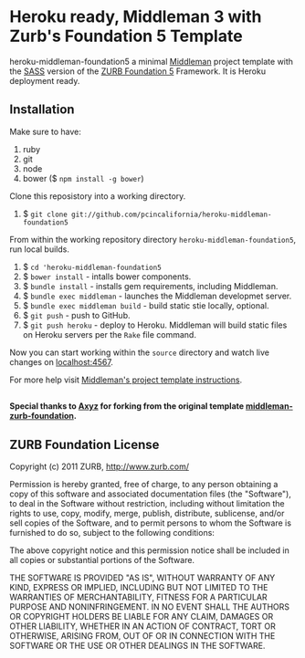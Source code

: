 # Heroku ready, Middleman 3 with Zurb's Foundation 5 Template #

heroku-middleman-foundation5 a minimal [Middleman](http://middlemanapp.com/) project template with the [SASS](http://sass-lang.com/) version of the [ZURB Foundation 5](http://foundation.zurb.com/sites/docs/v/5.5.3/index.html) Framework.  It is Heroku deployment ready.

## Installation ##

Make sure to have:

1. ruby
1. git
1. node
1. bower ($ `npm install -g bower`)


Clone this reposistory into a working directory.

1. $ `git clone git://github.com/pcincalifornia/heroku-middleman-foundation5`

From within the working repository directory `heroku-middleman-foundation5`, run local builds.

1. $ `cd 'heroku-middleman-foundation5`
1. $ `bower install` - intalls bower components.
1. $ `bundle install` - installs gem requirements, including Middleman.
1. $ `bundle exec middleman` - launches the Middleman developmet server.
1. $ `bundle exec middleman build` - build static stie locally, optional. 
1. $ `git push` - push to GitHub.
1. $ `git push heroku` - deploy to Heroku. Middleman will build static files on Heroku servers per the `Rake` file command.

Now you can start working within the `source` directory and watch live changes on [localhost:4567](http://localhost:4567).

For more help visit [Middleman's project template instructions](http://middlemanapp.com/getting-started/welcome/).

##


#### Special thanks to [Axyz](https://github.com/axyz/) for forking from the original template [middleman-zurb-foundation](https://github.com/axyz/middleman-zurb-foundation).

## ZURB Foundation License ##

Copyright (c) 2011 ZURB, http://www.zurb.com/

Permission is hereby granted, free of charge, to any person obtaining
a copy of this software and associated documentation files (the
"Software"), to deal in the Software without restriction, including
without limitation the rights to use, copy, modify, merge, publish,
distribute, sublicense, and/or sell copies of the Software, and to
permit persons to whom the Software is furnished to do so, subject to
the following conditions:

The above copyright notice and this permission notice shall be
included in all copies or substantial portions of the Software.

THE SOFTWARE IS PROVIDED "AS IS", WITHOUT WARRANTY OF ANY KIND,
EXPRESS OR IMPLIED, INCLUDING BUT NOT LIMITED TO THE WARRANTIES OF
MERCHANTABILITY, FITNESS FOR A PARTICULAR PURPOSE AND
NONINFRINGEMENT. IN NO EVENT SHALL THE AUTHORS OR COPYRIGHT HOLDERS BE
LIABLE FOR ANY CLAIM, DAMAGES OR OTHER LIABILITY, WHETHER IN AN ACTION
OF CONTRACT, TORT OR OTHERWISE, ARISING FROM, OUT OF OR IN CONNECTION
WITH THE SOFTWARE OR THE USE OR OTHER DEALINGS IN THE SOFTWARE.